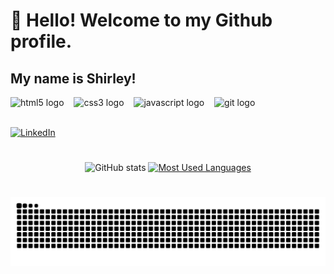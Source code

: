 # 👋 Hello! Welcome to my Github profile.
## My name is Shirley!



<div align="left">
  <img src="https://cdn.jsdelivr.net/gh/devicons/devicon/icons/html5/html5-original.svg" height="25" alt="html5 logo"  />
  <img width="8" />
  <img src="https://cdn.jsdelivr.net/gh/devicons/devicon/icons/css3/css3-original.svg" height="25" alt="css3 logo"  />
  <img width="8" />
  <img src="https://cdn.jsdelivr.net/gh/devicons/devicon/icons/javascript/javascript-plain.svg" height="25" alt="javascript logo"  />
  <img width="8" />
  <img src="https://cdn.jsdelivr.net/gh/devicons/devicon@latest/icons/git/git-original.svg" height="25" alt="git logo" />
  <img width="8" />
  
</div>
<br>

 [![LinkedIn](https://img.shields.io/badge/-LinkedIn-000?style=for-the-badge&logo=linkedin&logoColor=FF00F6&color:FFF)](https://www.linkedin.com/in/shirley-campos-a57a76325/)

#

<div style="text-align: center;" align="center">
  <img src="https://github-readme-stats-git-masterrstaa-rickstaa.vercel.app/api?username=Shirleyc11&hide_title=true&show_icons=true&include_all_commits=false&count_private=true&line_height=25&hide=issues&bg_color=000&title_color=FF00F6&text_color=FFF&border_radius=3&border_color=36123c&icon_color=FF00F6&theme=jolly" alt="GitHub stats">

  <a href="https://github.com/Shirleyc11/github-readme-stats">
    <img src="https://github-readme-stats-git-masterrstaa-rickstaa.vercel.app/api/top-langs/?username=Shirleyc11&line_height=10&card_width=290&layout=compact&hide_title=false&count_private=true&langs_count=4&show_icons=true&title_color=FF00F6&hide=html,scss,less&bg_color=000&text_color=8B8B8B&border_radius=3&border_color=561760&count_private=true" alt="Most Used Languages">
  </a>
</div>

#


<picture align="center">
  <source media="(prefers-color-scheme: dark)" srcset="https://raw.githubusercontent.com/Shirleyc11/Shirleyc11/output/github-contribution-grid-snake-dark.svg">
  <source media="(prefers-color-scheme: light)" srcset="https://raw.githubusercontent.com/Shirleyc11/Shirleyc11/output/github-contribution-grid-snake-dark.svg">
  <img align="center" alt="github contribution grid snake animation" src="https://raw.githubusercontent.com/Shirleyc11/Shirleyc11/output/github-contribution-grid-snake.svg">
</picture>

